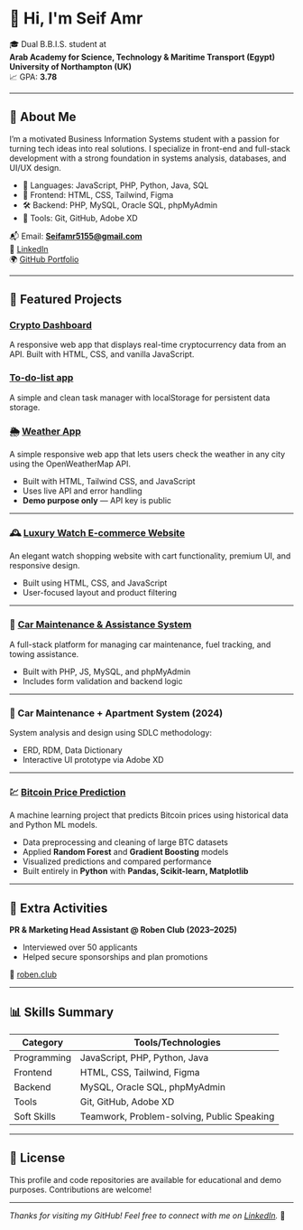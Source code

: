 # 👋 Hi, I'm Seif Amr

🎓 Dual B.B.I.S. student at  
**Arab Academy for Science, Technology & Maritime Transport (Egypt)**  
**University of Northampton (UK)**  
📈 GPA: **3.78**

---

## 💼 About Me

I’m a motivated Business Information Systems student with a passion for turning tech ideas into real solutions. I specialize in front-end and full-stack development with a strong foundation in systems analysis, databases, and UI/UX design.

- 🔧 Languages: JavaScript, PHP, Python, Java, SQL  
- 🎨 Frontend: HTML, CSS, Tailwind, Figma  
- 🛠 Backend: PHP, MySQL, Oracle SQL, phpMyAdmin  
- 🧠 Tools: Git, GitHub, Adobe XD  

📬 Email: **Seifamr5155@gmail.com**  
🔗 [LinkedIn](https://www.linkedin.com/in/seif-amr-077b34284/)  
🌍 [GitHub Portfolio](https://github.com/SeifAmr-c)  

---

## 🌟 Featured Projects

### [**Crypto Dashboard**](https://seifamr-c.github.io/Crypto-Dashboard/)  
A responsive web app that displays real-time cryptocurrency data from an API. Built with HTML, CSS, and vanilla JavaScript.

### [**To-do-list app**](https://seifamr-c.github.io/To-Do-List/)  
A simple and clean task manager with localStorage for persistent data storage.

### 🌦️ [Weather App](https://github.com/SeifAmr-c/weather-app)  
A simple responsive web app that lets users check the weather in any city using the OpenWeatherMap API.

- Built with HTML, Tailwind CSS, and JavaScript  
- Uses live API and error handling  
- **Demo purpose only** — API key is public  

---

### 🕰️ [Luxury Watch E-commerce Website](https://github.com/SeifAmr-c/e-business-)  
An elegant watch shopping website with cart functionality, premium UI, and responsive design.

- Built using HTML, CSS, and JavaScript  
- User-focused layout and product filtering  

---

### 🚗 [Car Maintenance & Assistance System](https://github.com/SeifAmr-c/OSTA)  
A full-stack platform for managing car maintenance, fuel tracking, and towing assistance.

- Built with PHP, JS, MySQL, and phpMyAdmin  
- Includes form validation and backend logic  

---

### 🧩 Car Maintenance + Apartment System (2024)  
System analysis and design using SDLC methodology:  
- ERD, RDM, Data Dictionary  
- Interactive UI prototype via Adobe XD  

---

### 💹 [Bitcoin Price Prediction](https://github.com/SeifAmr-c/Bitcoin)  
A machine learning project that predicts Bitcoin prices using historical data and Python ML models.  

- Data preprocessing and cleaning of large BTC datasets  
- Applied **Random Forest** and **Gradient Boosting** models  
- Visualized predictions and compared performance  
- Built entirely in **Python** with **Pandas, Scikit-learn, Matplotlib**  

---

## 🧩 Extra Activities

**PR & Marketing Head Assistant @ Roben Club (2023–2025)**  
- Interviewed over 50 applicants  
- Helped secure sponsorships and plan promotions  

🔗 [roben.club](http://roben.club/)  

---

## 📊 Skills Summary

| Category     | Tools/Technologies                             |
|--------------|------------------------------------------------|
| Programming  | JavaScript, PHP, Python, Java                  |
| Frontend     | HTML, CSS, Tailwind, Figma                     |
| Backend      | MySQL, Oracle SQL, phpMyAdmin                  |
| Tools        | Git, GitHub, Adobe XD                          |
| Soft Skills  | Teamwork, Problem-solving, Public Speaking     |

---

## 📜 License

This profile and code repositories are available for educational and demo purposes. Contributions are welcome!

---

_Thanks for visiting my GitHub! Feel free to connect with me on [LinkedIn](https://www.linkedin.com/in/seif-amr-077b34284/)._ 🚀
